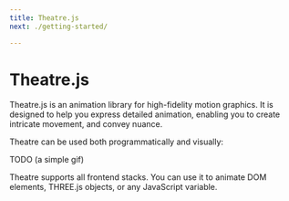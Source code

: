 ```yaml
---
title: Theatre.js
next: ./getting-started/

---
```


# Theatre.js

Theatre.js is an animation library for high-fidelity motion graphics. It is designed to help you express detailed animation, enabling you to create intricate movement, and convey nuance.

Theatre can be used both programmatically and visually:

TODO (a simple gif)

Theatre supports all frontend stacks. You can use it to animate DOM elements, THREE.js objects, or any JavaScript variable.